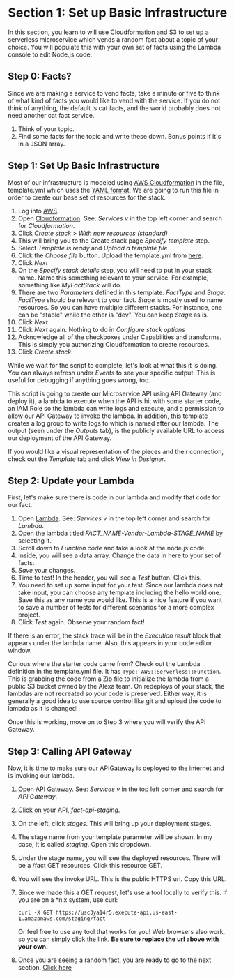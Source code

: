 # Section 1: Set up Basic Infrastructure

In this section, you learn to will use Cloudformation and S3 to set up a serverless microservice which vends a random fact about a topic of your choice. You will populate this with your own set of facts using the Lambda console to edit Node.js code.

## Step 0: Facts?

Since we are making a service to vend facts, take a minute or five to think of what kind of facts you would like to vend with the service. If you do not think of anything, the default is cat facts, and the world probably does not need another cat fact service. 

1. Think of your topic.
2. Find some facts for the topic and write these down. Bonus points if it's in a JSON array. 

## Step 1: Set Up Basic Infrastructure

Most of our infrastructure is modeled using [AWS Cloudformation](https://aws.amazon.com/cloudformation/) in the file, template.yml which uses the [YAML format](https://en.wikipedia.org/wiki/YAML). We are going to run this file in order to create our base set of resources for the stack.

1. Log into [AWS](https://console.aws.amazon.com/console/home).
2. Open [Cloudformation](https://console.aws.amazon.com/cloudformation/home). See: *Services v* in the top left corner and search for *Cloudformation*.
3. Click *Create stack* > *With new resources (standard)*
4. This will bring you to the Create stack page *Specify template* step. 
5. Select *Template is ready* and *Upload a template file*
6. Click the *Choose file* button. Upload the template.yml from [here](./Fact-Service/template.yml).
7. Click *Next*
8. On the *Specify stack details* step, you will need to put in your stack name. Name this something relevant to your service. For example, something like *MyFactStack* will do.
9. There are two *Parameters* defined in this template. *FactType* and *Stage*. *FactType* should be relevant to your fact. *Stage* is mostly used to name resources. So you can have multiple different stacks. For instance, one can be "stable" while the other is "dev". You can keep *Stage* as is.
10. Click *Next*
11. Click *Next* again. Nothing to do in *Configure stack options*
12. Acknowledge all of the checkboxes under Capabilities and transforms. This is simply you authorizing Cloudformation to create resources. 
13. Click *Create stack*.

While we wait for the script to complete, let's look at what this it is doing. You can always refresh under *Events* to see your specific output. This is useful for debugging if anything goes wrong, too.

This script is going to create our Microservice API using API Gateway (and deploy it), a lambda to execute when the API is hit with some starter code, an IAM Role so the lambda can write logs and execute, and a permission to allow our API Gateway to invoke the lambda. In addition, this template creates a log group to write logs to which is named after our lambda. The output (seen under the *Outputs* tab), is the publicly available URL to access our deployment of the API Gateway.

If you would like a visual representation of the pieces and their connection, check out the *Template* tab and click *View in Designer*.

## Step 2: Update your Lambda

First, let's make sure there is code in our lambda and modify that code for our fact.

1. Open [Lambda](https://console.aws.amazon.com/lambda/home). See: *Services v* in the top left corner and search for *Lambda*.
2. Open the lambda titled *FACT_NAME-Vendor-Lambda-STAGE_NAME* by selecting it. 
3. Scroll down to *Function code* and take a look at the node.js code. 
4. Inside, you will see a data array. Change the data in here to your set of facts.
5. *Save* your changes.
6. Time to test! In the header, you will see a *Test* button. Click this.
7. You need to set up some input for your test. Since our lambda does not take input, you can choose any template including the hello world one. Save this as any name you would like. This is a nice feature if you want to save a number of tests for different scenarios for a more complex project.
8. Click *Test* again. Observe your random fact!

If there is an error, the stack trace will be in the *Execution result* block that appears under the lambda name. Also, this appears in your code editor window.

Curious where the starter code came from? Check out the Lambda definition in the template.yml file. It has `Type: AWS::Serverless::Function`. This is grabbing the code from a Zip file to initialize the lambda from a public S3 bucket owned by the Alexa team. On redeploys of your stack, the lambdas are not recreated so your code is preserved. Either way, it is generally a good idea to use source control like git and upload the code to lambda as it is changed!

Once this is working, move on to Step 3 where you will verify the API Gateway.

## Step 3: Calling API Gateway

Now, it is time to make sure our APIGateway is deployed to the internet and is invoking our lambda.

1. Open [API Gateway](https://console.aws.amazon.com/apigateway). See: *Services v* in the top left corner and search for *API Gateway*.
2. Click on your API, *fact-api-staging*.
3. On the left, click *stages*. This will bring up your deployment stages. 
4. The stage name from your template parameter will be shown. In my case, it is called *staging*. Open this dropdown.
5. Under the stage name, you will see the deployed resources. There will be a /fact GET resources. Click this resource GET.
6. You will see the invoke URL. This is the public HTTPS url. Copy this URL.
7. Since we made this a GET request, let's use a tool locally to verify this. If you are on a *nix system, use curl:

    ```
    curl -X GET https://usc3ya14r5.execute-api.us-east-1.amazonaws.com/staging/fact
    ```
    Or feel free to use any tool that works for you! Web browsers also work, so you can simply click the link. 
    **Be sure to replace the url above with your own.**
8. Once you are seeing a random fact, you are ready to go to the next section. [Click here](../Section2)
